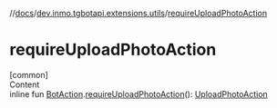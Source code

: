 //[docs](../../index.md)/[dev.inmo.tgbotapi.extensions.utils](index.md)/[requireUploadPhotoAction](require-upload-photo-action.md)



# requireUploadPhotoAction  
[common]  
Content  
inline fun [BotAction](../dev.inmo.tgbotapi.types.actions/-bot-action/index.md).[requireUploadPhotoAction](require-upload-photo-action.md)(): [UploadPhotoAction](../dev.inmo.tgbotapi.types.actions/-upload-photo-action/index.md)  



